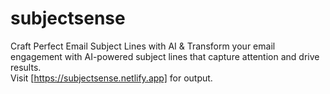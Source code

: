 # subjectsense
Craft Perfect Email Subject Lines with AI &amp; Transform your email engagement with AI-powered subject lines that capture attention and drive results.
<br>
Visit [https://subjectsense.netlify.app] for output.
